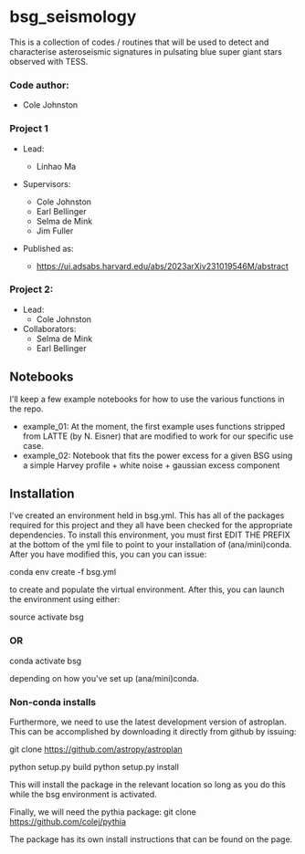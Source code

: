 # bsg_seismology
This is a collection of codes / routines that will be used to detect and characterise asteroseismic signatures in pulsating blue super giant stars observed with TESS.  

### Code author:
  - Cole Johnston

### Project 1

  - Lead:
    - Linhao Ma

  - Supervisors:
    - Cole Johnston
    - Earl Bellinger
    - Selma de Mink
    - Jim Fuller
  - Published as: 
    - https://ui.adsabs.harvard.edu/abs/2023arXiv231019546M/abstract

### Project 2: 
  - Lead: 
    - Cole Johnston
  - Collaborators:
    - Selma de Mink
    - Earl Bellinger

## Notebooks

I'll keep a few example notebooks for how to use the various functions in the repo.

  - example_01: At the moment, the first example uses functions stripped from LATTE (by N. Eisner) that are modified to work for our specific use case. 
  - example_02: Notebook that fits the power excess for a given BSG using a simple Harvey profile + white noise + gaussian excess component


## Installation

I've created an environment held in bsg.yml. This has all of the packages required for this project and they all have been checked for 
the appropriate dependencies. To install this environment, you must first EDIT THE PREFIX at the bottom of the yml file to point to your
installation of (ana/mini)conda. After you have modified this, you can you can issue:

conda env create -f bsg.yml

to create and populate the virtual environment. After this, you can launch the environment using either:

source activate bsg

 ### OR

conda activate bsg

depending on how you've set up (ana/mini)conda.

### Non-conda installs
Furthermore, we need to use the latest development version of astroplan. This can be accomplished by downloading it directly from 
github by issuing:

git clone https://github.com/astropy/astroplan

python setup.py build
python setup.py install

This will install the package in the relevant location so long as you do this while the bsg environment is activated.

Finally, we will need the pythia package:
  git clone https://github.com/colej/pythia

The package has its own install instructions that can be found on the page.
